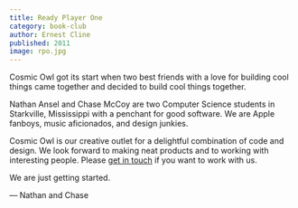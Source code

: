 ```yaml
---
title: Ready Player One
category: book-club
author: Ernest Cline
published: 2011
image: rpo.jpg
---
```


Cosmic Owl got its start when two best friends with a love for building cool things came together and decided to build cool things together.

Nathan Ansel and Chase McCoy are two Computer Science students in Starkville, Mississippi with a penchant for good software. We are Apple fanboys, music aficionados, and design junkies. 

Cosmic Owl is our creative outlet for a delightful combination of code and design. We look forward to making neat products and to working with interesting people. Please [get in touch](mailto:hi@cosmicowl.co) if you want to work with us.

We are just getting started. 

— Nathan and Chase